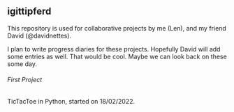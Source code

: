## igittipferd
This repository is used for collaborative projects by me (Len), and my friend David (@davidnettes).

I plan to write progress diaries for these projects. Hopefully David will add some entries as well. 
That would be cool. Maybe we can look back on these some day.

###### First Project
TicTacToe in Python, started on 18/02/2022.